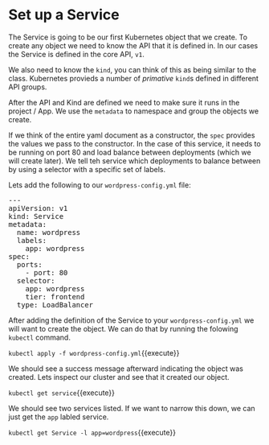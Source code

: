 # Set up a Service

The Service is going to be our first Kubernetes object that we create. To create any object we need to know the API that it is defined in. In our cases the Service is defined in the core API, `v1`. 

We also need to know the `kind`, you can think of this as being similar to the class. Kubernetes provieds a number of *primative* `kind`s defined in different API groups.

After the API and Kind are defined we need to make sure it runs in the project / App. We use the `metadata` to namespace and group the objects we create.

If we think of the entire yaml document as a constructor, the `spec` provides the values we pass to the constructor. In the case of this service, it needs to be running on port 80 and load balance between deployments (which we will create later). We tell teh service which deployments to balance between by using a selector with a specific set of labels.

Lets add the following to our `wordpress-config.yml` file:

<pre class="file" data-filename="wordpress-config.yml" data-target="replace">
---
apiVersion: v1
kind: Service
metadata:
  name: wordpress
  labels:
    app: wordpress
spec:
  ports:
    - port: 80
  selector:
    app: wordpress
    tier: frontend
  type: LoadBalancer
</pre>

After adding the definition of the Service to your `wordpress-config.yml` we will want to create the object. We can do that by running the folowing `kubectl` command.

`kubectl apply -f wordpress-config.yml`{{execute}}

We should see a success message afterward indicating the object was created. Lets inspect our cluster and see that it created our object. 

`kubectl get service`{{execute}}

We should see two services listed. If we want to narrow this down, we can just get the `app` labled service.

`kubectl get Service -l app=wordpress`{{execute}}

